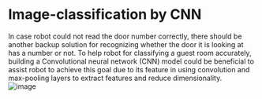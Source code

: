 # Image-classification by CNN
In case robot could not read the door number correctly, there should be another backup solution for recognizing whether the door it is looking at has a number or not. To help robot for classifying a guest room accurately, building a Convolutional neural network (CNN) model could be beneficial to assist robot to achieve this goal due to its feature in using convolution and max-pooling layers to extract features and reduce dimensionality.  
![image](https://user-images.githubusercontent.com/103509243/183139321-5aa375f7-4372-442f-8ae5-3898691a0d96.png)

